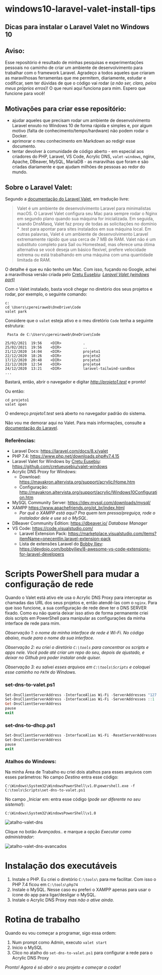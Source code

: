 # windows10-laravel-valet-install-tips
## Dicas para instalar o Laravel Valet no Windows 10

## Aviso:
Esse repositório é resultado de minhas pesquisas e experimentações pessoais no caminho de criar um ambiente de desenvolvimento para trabalhar com o framework Laravel.  Agradeço a todos aqueles que criaram as maravilhosas ferramentas que me permitem, diariamente, estudar e codificar, sem ter dúvidas de que o código vai rodar (_a não ser, claro, pelos meus próprios erros_)!  O que reuni aqui funciona para mim.  Espero que funcione para você!


## Motivações para criar esse repositório:
* ajudar aqueles que precisam rodar um ambiente de desenvolvimento Laravel enxuto no Windows 10 de forma rápida e simples e, por algum motivo (falta de conhecimento/tempo/hardware) não podem rodar o Docker.
* aprimorar o meu conhecimento em Markdown ao redigir esse documento.
* tentar devolver à comunidade de código aberto - em especial aos criadores do PHP, Laravel, VS Code, Acrylic DNS, `valet-windows`, nginx, Apache, DBeaver, MySQL, MariaDB - as maravilhas que foram e são criadas diariamente e que ajudam milhões de pessoas ao redor do mundo.

## Sobre o Laravel Valet:
Segundo a [documentação do Laravel Valet](https://laravel.com/docs/8.x/valet), em tradução livre:
> Valet é um ambiente de desenvolvimento Laravel para minimalistas macOS. O Laravel Valet configura seu Mac para sempre rodar o Nginx em segundo plano quando sua máquina for inicializada. Em seguida, usando DnsMasq, Valet faz proxy de todas as solicitações no domínio * .test para apontar para sites instalados em sua máquina local.
> Em outras palavras, Valet é um ambiente de desenvolvimento Laravel extremamente rápido que usa cerca de 7 MB de RAM. Valet não é um substituto completo para Sail ou Homestead, mas oferece uma ótima alternativa se você deseja um básico flexível, prefere velocidade extrema ou está trabalhando em uma máquina com uma quantidade limitada de RAM.

O detalhe é que eu não tenho um Mac.  Com isso, fuçando no Google, achei a maravilhosa versão criada pelo [Cretu Eusebiu](https://github.com/cretueusebiu): [_Laravel Valet (windows port)_](https://github.com/cretueusebiu/valet-windows)

Com o Valet instalado, basta você chegar no diretório dos seus projetos e rodar, por exemplo, o seguinte comando:
```
c:
cd \Users\cpereiraweb\OneDrive\Code
valet park
```

Considere que o `valet` esteja ativo e o meu diretório `Code` tenha a seguinte estrutura:
```
 Pasta de C:\Users\cpereiraweb\OneDrive\Code

25/02/2021  19:56    <DIR>          .
25/02/2021  19:56    <DIR>          ..
21/12/2020  14:04    <DIR>          projeto1
22/12/2020  18:26    <DIR>          projeto2
17/12/2020  20:48    <DIR>          projeto3
22/12/2020  12:54    <DIR>          projeto4
24/12/2020  13:21    <DIR>          laravel-tailwind-sandbox
...
```

Bastará, então, abrir o navegador e digitar *http://projeto1.test* e pronto!

Ou então:
```
cd projeto1
valet open
```

O endereço _projeto1.test_ será aberto no navegador padrão do sistema.

Não vou me demorar aqui no Valet.  Para mais informações, consulte a [documentação do Laravel](https://laravel.com/docs/8.x/valet).

### Referências:
* Laravel Docs: https://laravel.com/docs/8.x/valet
* PHP 7.4: https://www.php.net/downloads.php#v7.4.15
* Laravel Valet for Windows by [Cretu Eusebiu](https://github.com/cretueusebiu): https://github.com/cretueusebiu/valet-windows
* Acrylic DNS Proxy for Windows:
  * Download: https://mayakron.altervista.org/support/acrylic/Home.htm
  * Configuração: http://mayakron.altervista.org/support/acrylic/Windows10Configuration.htm
* MySQL Community Server: https://dev.mysql.com/downloads/mysql/
* XAMPP https://www.apachefriends.org/pt_br/index.html
  * _Por quê o XAMPP está aqui? Pra quem tem pressa/preguiça, rode o instalador dele e use só o MySQL_.
* DBeaver Community Edition: https://dbeaver.io/ _Database Manager_
* VS Code: https://code.visualstudio.com/
  * Laravel Extension Pack: https://marketplace.visualstudio.com/items?itemName=onecentlin.laravel-extension-pack
  * Lista de extensões Laravel do [Bobby Iliev](https://devdojo.com/bobbyiliev): https://devdojo.com/bobbyiliev/8-awesome-vs-code-extensions-for-laravel-developers

# Scripts PowerShell para mudar a configuração de rede
Quando o Valet está ativo ele usa o Acrylic DNS Proxy para interceptar as chamadas das URL dos seus projetos e, então atendê-las com o `nginx`.  Para que isso funcione, a sua configuração de rede deve ter o DNS SERVER fixado.  Como eu não queria deixar isso ativo de forma permanente criei dois scripts em PowerShell para manipular as configurações da minha interface de rede para mim.

*Observação 1: o nome da minha interface de rede é _Wi-Fi_.  No código abaixo, mude para o nome da sua interface.*

*Observação 2: eu criei o diretório `C:\tools` para concentrar os scripts e apps nele.  Você pode até criar um repo do seu, depois de ajustado, e deixar no Github pra poder instalar onde quiser.*

*Observação 3: eu salvei esses arquivos em `C:\tools\Scripts` e coloquei esse caminho no `PATH` do Windows.*


### set-dns-to-valet.ps1
```powershell
Set-DnsClientServerAddress -InterfaceAlias Wi-Fi -ServerAddresses "127.0.0.1"
Set-DnsClientServerAddress -InterfaceAlias Wi-Fi -ServerAddresses ::1
Get-DnsClientServerAddress
pause
exit
```

### set-dns-to-dhcp.ps1
```powershell
Set-DnsClientServerAddress -InterfaceAlias Wi-Fi -ResetServerAddresses
Get-DnsClientServerAddress
pause
exit
```

### Atalhos do Windows:
Na minha Área de Trabalho eu criei dois atalhos para esses arquivos com esses parâmetros:
No campo _Destino_ entra esse código:
```
C:\Windows\System32\WindowsPowerShell\v1.0\powershell.exe -f C:\tools\Scripts\set-dns-to-valet.ps1
```
No campo _Iniciar em: entra esse código (_pode ser diferente no seu sistema!_):
```
C:\Windows\System32\WindowsPowerShell\v1.0
```
![atalho-valet-dns](./atalho-valet-dns.png)

Clique no botão *Avançados..* e marque a opção _Executar como administrador_:

![atalho-valet-dns-avancados](./atalho-valet-dns-avancados.png)

# Instalação dos executáveis

1. Instale o PHP.  Eu criei o diretório `C:\tools\` para me facilitar.  Com isso o PHP 7.4 ficou em `C:\tools\php74`
2. Instale o MySQL.  Nesse caso eu preferi o XAMPP apenas para usar o ícone do app para ligar/desligar o MySQL.
3. Instale o Acrylic DNS Proxy *mas não o ative ainda*. 

# Rotina de trabalho

Quando eu vou começar a programar, sigo essa ordem:
1. Num prompt como Admin, executo `valet start`
2. Inicio o MySQL
3. Clico no atalho do `set-dns-to-valet.ps1` para configurar a rede para o Acrylic DNS Proxy

*Pronto! Agora é só abrir o seu projeto e começar a codar!*